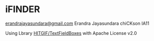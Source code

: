# iFINDER
erandrajayasundara@gmail.com Erandra Jayasundara chiCKson IA11

Using Lbrary [HITGIF/TextFieldBoxes](https://github.com/HITGIF/TextFieldBoxes) with Apache License v2.0
